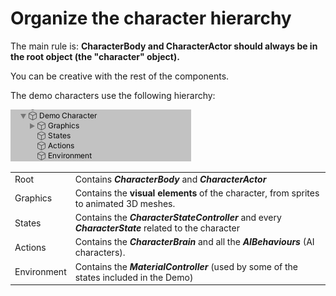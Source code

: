 # Organize the character hierarchy

The main rule is: **CharacterBody and CharacterActor should always be in the root object \(the "character" object\).**

You can be creative with the rest of the components.

The demo characters use the following hierarchy:

![](../../.gitbook/assets/imagen%20%2837%29.png)

|  |  |
| :--- | :--- |
| Root | Contains _**CharacterBody**_ and _**CharacterActor**_ |
| Graphics | Contains the **visual elements** of the character, from sprites to animated 3D meshes. |
| States | Contains the _**CharacterStateController**_ and every _**CharacterState**_ related to the character |
| Actions | Contains the _**CharacterBrain**_ and all the _**AIBehaviours**_ \(AI characters\). |
| Environment | Contains the _**MaterialController**_ \(used by some of the states included in the Demo\) |



